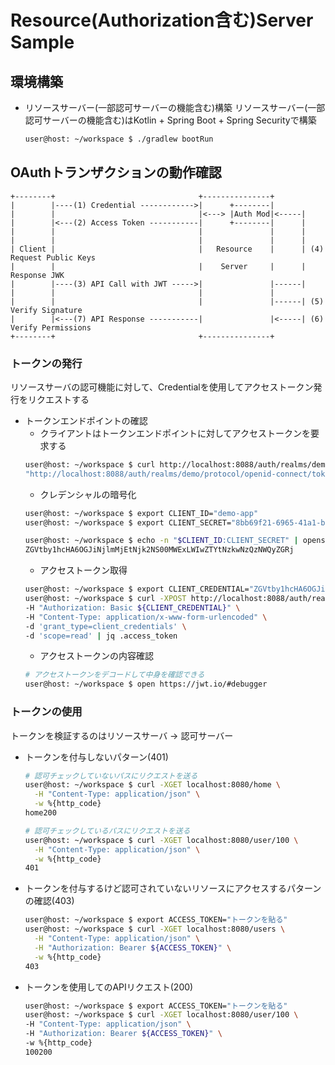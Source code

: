 # Resource(Authorization含む)Server Sample

## 環境構築
- リソースサーバー(一部認可サーバーの機能含む)構築
  リソースサーバー(一部認可サーバーの機能含む)はKotlin + Spring Boot + Spring Securityで構築
  ```bash
  user@host: ~/workspace $ ./gradlew bootRun
  ```

## OAuthトランザクションの動作確認
```
+--------+                                +---------------+
|        |----(1) Credential ------------>|      +--------|
|        |                                |<---> |Auth Mod|<-----|
|        |<---(2) Access Token -----------|      +--------|      |
|        |                                |               |      |
|        |                                |               |      |
| Client |                                |   Resource    |      | (4) Request Public Keys
|        |                                |    Server     |      |     Response JWK
|        |----(3) API Call with JWT ----->|               |------|
|        |                                |               |
|        |                                |               |------| (5) Verify Signature
|        |<---(7) API Response -----------|               |<-----| (6) Verify Permissions
+--------+                                +---------------+
```
### トークンの発行
リソースサーバの認可機能に対して、Credentialを使用してアクセストークン発行をリクエストする

- トークンエンドポイントの確認
  - クライアントはトークンエンドポイントに対してアクセストークンを要求する
  ```bash
  user@host: ~/workspace $ curl http://localhost:8088/auth/realms/demo/.well-known/openid-configuration | jq .token_endpoint
  "http://localhost:8088/auth/realms/demo/protocol/openid-connect/token"
  ```
  - クレデンシャルの暗号化
  ```bash
  user@host: ~/workspace $ export CLIENT_ID="demo-app"
  user@host: ~/workspace $ export CLIENT_SECRET="8bb69f21-6965-41a1-b0e6-7907435d2ddc"

  user@host: ~/workspace $ echo -n "$CLIENT_ID:CLIENT_SECRET" | openssl base64
  ZGVtby1hcHA6OGJiNjlmMjEtNjk2NS00MWExLWIwZTYtNzkwNzQzNWQyZGRj
  ```
  - アクセストークン取得
  ```bash
  user@host: ~/workspace $ export CLIENT_CREDENTIAL="ZGVtby1hcHA6OGJiNjlmMjEtNjk2NS00MWExLWIwZTYtNzkwNzQzNWQyZGRj"
  user@host: ~/workspace $ curl -XPOST http://localhost:8088/auth/realms/demo/protocol/openid-connect/token \
  -H "Authorization: Basic ${CLIENT_CREDENTIAL}" \
  -H "Content-Type: application/x-www-form-urlencoded" \
  -d 'grant_type=client_credentials' \
  -d 'scope=read' | jq .access_token
  ```
  - アクセストークンの内容確認
  ```bash
  # アクセストークンをデコードして中身を確認できる
  user@host: ~/workspace $ open https://jwt.io/#debugger
  ```

### トークンの使用
トークンを検証するのはリソースサーバ → 認可サーバー

- トークンを付与しないパターン(401)
  ```bash
  # 認可チェックしていないパスにリクエストを送る
  user@host: ~/workspace $ curl -XGET localhost:8080/home \
    -H "Content-Type: application/json" \
    -w %{http_code}
  home200

  # 認可チェックしているパスにリクエストを送る
  user@host: ~/workspace $ curl -XGET localhost:8080/user/100 \
    -H "Content-Type: application/json" \
    -w %{http_code}
  401
  ```
- トークンを付与するけど認可されていないリソースにアクセスするパターンの確認(403)
  ```bash
  user@host: ~/workspace $ export ACCESS_TOKEN="トークンを貼る"
  user@host: ~/workspace $ curl -XGET localhost:8080/users \
    -H "Content-Type: application/json" \
    -H "Authorization: Bearer ${ACCESS_TOKEN}" \
    -w %{http_code}
  403
  ```
- トークンを使用してのAPIリクエスト(200)
  ```bash
  user@host: ~/workspace $ export ACCESS_TOKEN="トークンを貼る"
  user@host: ~/workspace $ curl -XGET localhost:8080/user/100 \
  -H "Content-Type: application/json" \
  -H "Authorization: Bearer ${ACCESS_TOKEN}" \
  -w %{http_code}
  100200
  ```
